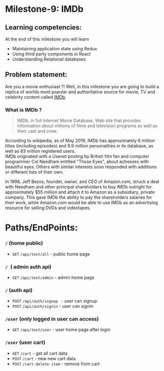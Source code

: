 # Milestone-9: IMDb

## Learning competencies:

At the end of this milestone you will learn

- Maintaining application state using Redux
- Using third party components in React
- Understanding Relational databases

## Problem statement:

Are you a movie enthusiast ?! Well, in this milestone you are going to build a replica of worlds most popular and authoritative source for movie, TV and celebrity content called [IMDb](https://www.imdb.com/).

### What is IMDb ?

> IMDb, in full Internet Movie Database, Web site that provides information about millions of films and television programs as well as their cast and crew.

According to wikipedia, as of May 2019, IMDb has approximately 6 million titles (including episodes) and 9.9 million personalities in its database, as well as 83 million registered users.  
IMDb originated with a Usenet posting by British film fan and computer programmer Col Needham entitled "Those Eyes", about actresses with beautiful eyes. Others with similar interests soon responded with additions or different lists of their own.

In 1998, Jeff Bezos, founder, owner, and CEO of Amazon.com, struck a deal with Needham and other principal shareholders to buy IMDb outright for approximately \$55 million and attach it to Amazon as a subsidiary, private company. This gave IMDb the ability to pay the shareholders salaries for their work, while Amazon.com would be able to use IMDb as an advertising resource for selling DVDs and videotapes.

# Paths/EndPoints:

### ``/`` (home public)

- ``GET``  ``/api/test/all`` -  public home page


### ``/ ``( admin auth api)

- ``GET`` ``/api/test/admin`` - admin home page

### ``/`` (auth api)

- ``POST`` ``/api/auth/signup `` - user can signup
- ``POST`` ``/api/auth/signin`` - user can signin 

###  ``/user`` (only logged in user can access)

- ``GET``  ``/api/test/user`` - user home page after login


###  ``/user`` (user cart)

- ``GET``  ``/cart`` - get all cart data
- ``POST`` ``/cart`` - new new cart data
- ``POST`` ``/cart-delete-item`` - remove from cart 


